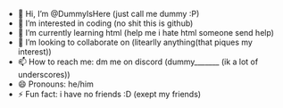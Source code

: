 - 👋 Hi, I’m @DummyIsHere (just call me dummy :P)
- 👀 I’m interested in coding (no shit this is github)
- 🌱 I’m currently learning html (help me i hate html someone send help)
- 💞️ I’m looking to collaborate on (litearlly anything(that piques my interest))
- 📫 How to reach me: dm me on discord (dummy_______ (ik a lot of underscores))
- 😄 Pronouns: he/him
- ⚡ Fun fact: i have no friends :D (exept my friends)

<!---
DummyIsHere/DummyIsHere is a ✨ special ✨ repository because its `README.md` (this file) appears on your GitHub profile.
You can click the Preview link to take a look at your changes.
--->
